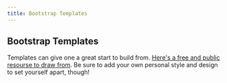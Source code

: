 ```yaml
---
title: Bootstrap Templates
---
```

## Bootstrap Templates

Templates can give one a great start to build from.  [Here's a free and public resourse to draw from](https://startbootstrap.com/template-categories/all/).  Be sure to add your own personal style and design to set yourself apart, though!  



